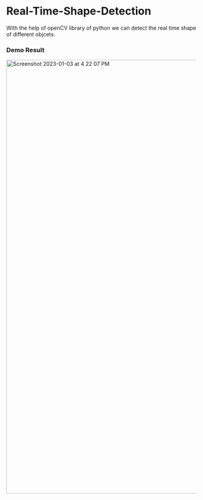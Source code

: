 # Real-Time-Shape-Detection

With the help of openCV library of python we can detect the real time shape of different objcets.

### Demo Result
<img width="1148" alt="Screenshot 2023-01-03 at 4 22 07 PM" src="https://user-images.githubusercontent.com/87461631/210343878-16584a0c-85ce-44c7-a6c7-75d55e8b1c8d.png">
